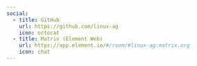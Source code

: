```yaml
---
social:
  - title: GitHub
    url: https://github.com/linux-ag
    icon: octocat
  - title: Matrix (Element Web)
    url: https://app.element.io/#/room/#linux-ag:matrix.org
    icon: chat
---
```

